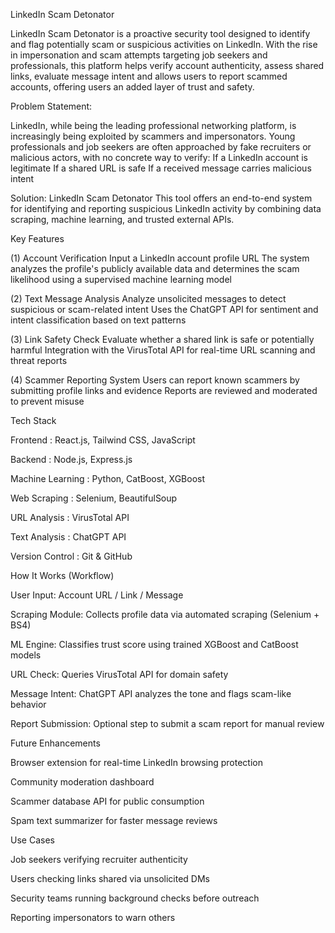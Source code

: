 LinkedIn Scam Detonator

LinkedIn Scam Detonator is a proactive security tool designed to identify and flag potentially scam or suspicious activities on LinkedIn. With the rise in impersonation and scam attempts targeting job seekers and professionals, this platform helps verify account authenticity, assess shared links, evaluate message intent and allows users to report scammed accounts, offering users an added layer of trust and safety.

Problem Statement: 

LinkedIn, while being the leading professional networking platform, is increasingly being exploited by scammers and impersonators. Young professionals and job seekers are often approached by fake recruiters or malicious actors, with no concrete way to verify:
If a LinkedIn account is legitimate
If a shared URL is safe
If a received message carries malicious intent

Solution: 
LinkedIn Scam Detonator
This tool offers an end-to-end system for identifying and reporting suspicious LinkedIn activity by combining data scraping, machine learning, and trusted external APIs.

Key Features

(1) Account Verification
Input a LinkedIn account profile URL
The system analyzes the profile's publicly available data and determines the scam likelihood using a supervised machine learning model

(2) Text Message Analysis
Analyze unsolicited messages to detect suspicious or scam-related intent
Uses the ChatGPT API for sentiment and intent classification based on text patterns

(3) Link Safety Check
Evaluate whether a shared link is safe or potentially harmful
Integration with the VirusTotal API for real-time URL scanning and threat reports

(4) Scammer Reporting System
Users can report known scammers by submitting profile links and evidence
Reports are reviewed and moderated to prevent misuse

Tech Stack

Frontend : React.js, Tailwind CSS, JavaScript

Backend : Node.js, Express.js

Machine Learning : Python, CatBoost, XGBoost

Web Scraping : Selenium, BeautifulSoup

URL Analysis : VirusTotal API

Text Analysis : ChatGPT API

Version Control : Git & GitHub


How It Works (Workflow)

User Input: Account URL / Link / Message

Scraping Module: Collects profile data via automated scraping (Selenium + BS4)

ML Engine: Classifies trust score using trained XGBoost and CatBoost models

URL Check: Queries VirusTotal API for domain safety

Message Intent: ChatGPT API analyzes the tone and flags scam-like behavior

Report Submission: Optional step to submit a scam report for manual review


Future Enhancements

Browser extension for real-time LinkedIn browsing protection

Community moderation dashboard

Scammer database API for public consumption

Spam text summarizer for faster message reviews


Use Cases

Job seekers verifying recruiter authenticity

Users checking links shared via unsolicited DMs

Security teams running background checks before outreach

Reporting impersonators to warn others

